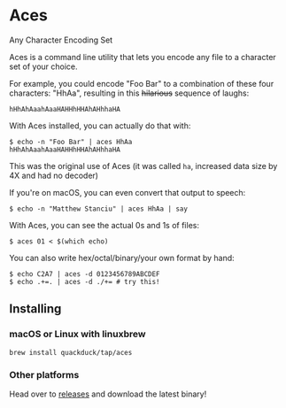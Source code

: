 # Aces

[comment]: <> (**A**ny **C**haracter **E**ncoding **S**et)
Any Character Encoding Set

Aces is a command line utility that lets you encode any file to a character set of your choice.

For example, you could encode "Foo Bar" to a combination of these four characters: "HhAa", resulting in this ~~hilarious~~ sequence of laughs:
```text
hHhAhAaahAaaHAHHhHHAhAHhhaHA
```
With Aces installed, you can actually do that with:
```shell
$ echo -n "Foo Bar" | aces HhAa
hHhAhAaahAaaHAHHhHHAhAHhhaHA
```
This was the original use of Aces (it was called `ha`, increased data size by 4X and had no decoder)

If you're on macOS, you can even convert that output to speech:
```shell
$ echo -n "Matthew Stanciu" | aces HhAa | say
```

With Aces, you can see the actual 0s and 1s of files:
```shell
$ aces 01 < $(which echo)
```
You can also write hex/octal/binary/your own format by hand:
```shell
$ echo C2A7 | aces -d 0123456789ABCDEF
$ echo .+=. | aces -d ./+= # try this!
```

## Installing

### macOS or Linux with linuxbrew
```shell
brew install quackduck/tap/aces
```

### Other platforms
Head over to [releases](https://github.com/quackduck/aces/releases) and download the latest binary!